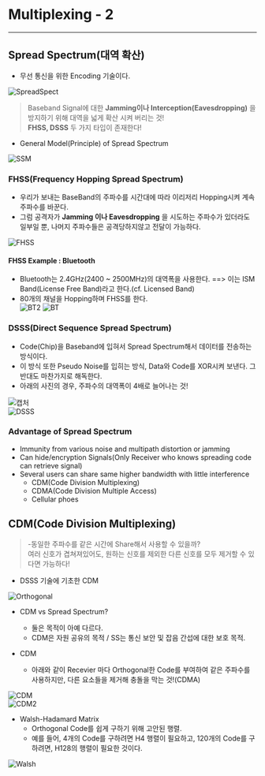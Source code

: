 # Multiplexing - 2
---
## Spread Spectrum(대역 확산)
- 무선 통신을 위한 Encoding 기술이다.  

![SpreadSpect](https://user-images.githubusercontent.com/71700079/112315742-c11d6900-8ced-11eb-8beb-d5c32c87942a.PNG)  

>Baseband Signal에 대한 __Jamming이나 Interception(Eavesdropping)__ 을 방지하기 위해 대역을 넓게 확산 시켜 버리는 것!  
>__FHSS, DSSS__ 두 가지 타입이 존재한다!
- General Model(Principle) of Spread Spectrum  

![SSM](https://user-images.githubusercontent.com/71700079/112316318-56b8f880-8cee-11eb-9739-268e6a29ddf8.PNG)  

### FHSS(Frequency Hopping Spread Spectrum)
- 우리가 보내는 BaseBand의 주파수를 시간대에 따라 이리저리 Hopping시켜 계속 주파수를 바꾼다.
- 그럼 공격자가 __Jamming 이나 Eavesdropping__ 을 시도하는 주파수가 있더라도 일부일 뿐, 나머지 주파수들은 공격당하지않고 전달이 가능하다.  

![FHSS](https://user-images.githubusercontent.com/71700079/112324007-a818b600-8cf5-11eb-8a70-1afffff1b202.PNG)  

#### FHSS Example : Bluetooth  
- Bluetooth는 2.4GHz(2400 ~ 2500MHz)의 대역폭을 사용한다. ==> 이는 ISM Band(License Free Band)라고 한다.(cf. Licensed Band)
- 80개의 채널을 Hopping하며 FHSS를 한다.  
![BT2](https://user-images.githubusercontent.com/71700079/112324265-f4fc8c80-8cf5-11eb-9866-f01bf6f3f8f3.PNG)
![BT](https://user-images.githubusercontent.com/71700079/112324272-f62db980-8cf5-11eb-8723-26282596657b.PNG)  

### DSSS(Direct Sequence Spread Spectrum)
- Code(Chip)을 Baseband에 입혀서 Spread Spectrum해서 데이터를 전송하는 방식이다.
- 이 방식 또한 Pseudo Noise를 입히는 방식, Data와 Code를 XOR시켜 보낸다. 그 반대도 마찬가지로 해독한다.
- 아래의 사진의 경우, 주파수의 대역폭이 4배로 늘어나는 것!  

![캡처](https://user-images.githubusercontent.com/71700079/112830357-5db88000-90cd-11eb-9671-cfa0a13ea1de.PNG)  
![DSSS](https://user-images.githubusercontent.com/71700079/112830377-64df8e00-90cd-11eb-8458-c41658f83fb5.PNG)  

### Advantage of Spread Spectrum
- Immunity from various noise and multipath distortion or jamming
- Can hide/encryption Signals(Only Receiver who knows spreading code can retrieve signal)
- Several users can share same higher bandwidth with little interference
  - CDM(Code Division Multiplexing)
  - CDMA(Code Division Multiple Access)
  - Cellular phoes

## CDM(Code Division Multiplexing)
>-동일한 주파수를 같은 시간에 Share해서 사용할 수 있을까?  
>   여러 신호가 겹쳐져있어도, 원하는 신호를 제외한 다른 신호를 모두 제거할 수 있다면 가능하다!  

- DSSS 기술에 기초한 CDM  

![Orthogonal](https://user-images.githubusercontent.com/71700079/112831008-47f78a80-90ce-11eb-906c-1a2b9ecf0bd8.PNG)  

- CDM vs Spread Spectrum?
  - 둘은 목적이 아예 다르다.
  - CDM은 자원 공유의 목적 / SS는 통신 보안 및 잡음 간섭에 대한 보호 목적.

- CDM  
  - 아래와 같이 Recevier 마다 Orthogonal한 Code를 부여하여 같은 주파수를 사용하지만, 다른 요소들을 제거해 충돌을 막는 것!(CDMA)  
   
![CDM](https://user-images.githubusercontent.com/71700079/112831675-424e7480-90cf-11eb-92cd-2701be28f4ec.PNG)  
![CDM2](https://user-images.githubusercontent.com/71700079/112831682-45e1fb80-90cf-11eb-9641-94801fe59c14.PNG)  

- Walsh-Hadamard Matrix  
  - Orthogonal Code를 쉽게 구하기 위해 고안된 행렬.
  - 예를 들어, 4개의 Code를 구하려면 H4 행렬이 필요하고, 120개의 Code를 구하려면, H128의 행렬이 필요한 것이다.  

![Walsh](https://user-images.githubusercontent.com/71700079/112831789-65792400-90cf-11eb-9db8-a7e8496aa259.PNG)  



